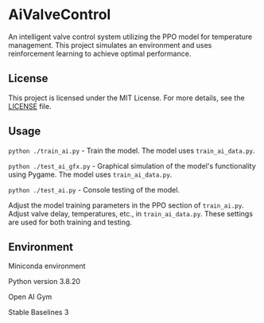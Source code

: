# AiValveControl
An intelligent valve control system utilizing the PPO model for temperature management. This project simulates an environment and uses reinforcement learning to achieve optimal performance.

## License
This project is licensed under the MIT License. For more details, see the [LICENSE](LICENSE) file.

## Usage
`python ./train_ai.py` - Train the model. The model uses `train_ai_data.py`.

`python ./test_ai_gfx.py` - Graphical simulation of the model's functionality using Pygame. The model uses `train_ai_data.py`.

`python ./test_ai.py` - Console testing of the model.

Adjust the model training parameters in the PPO section of `train_ai.py`.
Adjust valve delay, temperatures, etc., in `train_ai_data.py`. These settings are used for both training and testing.

## Environment

Miniconda environment

Python version 3.8.20

Open AI Gym

Stable Baselines 3